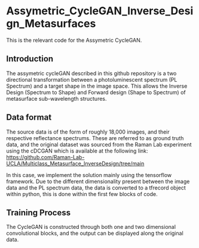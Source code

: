 # Assymetric_CycleGAN_Inverse_Design_Metasurfaces
This is the relevant code for the Assymetric CycleGAN. 


## Introduction

The assymetric cycleGAN described in this github repository is a two directional transformation between a photoluminescent spectrum (PL Spectrum) and a target shape in the image space. This allows the Inverse Design (Spectrum to Shape) and Forward design (Shape to Spectrum) of metasurface sub-wavelength structures.

## Data format

The source data is of the form of roughly 18,000 images, and their respective reflectance spectrums. These are referred to as ground truth data, and the original dataset was sourced from the Raman Lab experiment using the cDCGAN which is available at the following link: https://github.com/Raman-Lab-UCLA/Multiclass_Metasurface_InverseDesign/tree/main

In this case, we implement the solution mainly using the tensorflow framework. Due to the different dimensionality present between the image data and the PL spectrum data, the data is converted to a tfrecord object within python, this is done within the first few blocks of code.

## Training Process

The CycleGAN is constructed through both one and two dimensional convolutional blocks, and the output can be displayed along the original data. 
